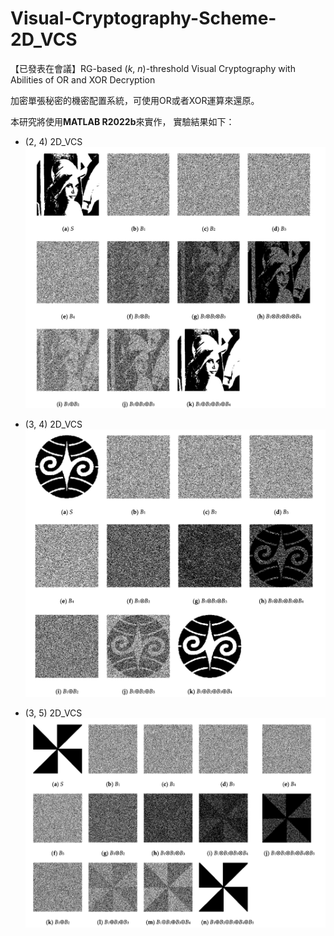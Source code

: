 # Visual-Cryptography-Scheme-2D_VCS


【已發表在會議】RG-based (_k_, _n_)-threshold Visual Cryptography with Abilities of OR and XOR Decryption

加密單張秘密的機密配置系統，可使用OR或者XOR運算來還原。

本研究將使用**MATLAB R2022b**來實作，
實驗結果如下：

* (2, 4) 2D_VCS
  ![image](https://github.com/Yuru-0630/Visual-Cryptography-Scheme-2D_VCS/blob/main/(2%2C%204)%202D_VCS.png)

  
* (3, 4) 2D_VCS
  ![image](https://github.com/Yuru-0630/Visual-Cryptography-Scheme-2D_VCS/blob/main/(3%2C%204)%202D_VCS.png)
  
* (3, 5) 2D_VCS
  ![image](https://github.com/Yuru-0630/Visual-Cryptography-Scheme-2D_VCS/blob/main/(3%2C%205)%202D_VCS.png)



